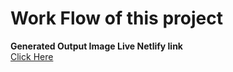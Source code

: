 # Work Flow of this project

**Generated Output Image Live Netlify link** <br>
[Click Here](https://project5-html-css.netlify.app/)
